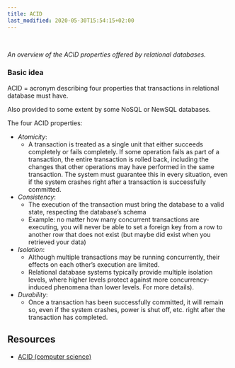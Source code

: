 ```yaml
---
title: ACID
last_modified: 2020-05-30T15:54:15+02:00
---
```


<br />

*An overview of the ACID properties offered by relational databases.*

### Basic idea
ACID = acronym describing four properties that transactions in relational database must have.

Also provided to some extent by some NoSQL or NewSQL databases.

The four ACID properties:

-   _Atomicity_: 
    -   A transaction is treated as a single unit that either succeeds completely or fails completely. If some operation fails as part of a transaction, the entire transaction is rolled back, including the changes that other operations may have performed in the same transaction. The system must guarantee this in every situation, even if the system crashes right after a transaction is successfully committed.
-   _Consistency_: 
    -   The execution of the transaction must bring the database to a valid state, respecting the database’s schema
    -   Example: no matter how many concurrent transactions are executing, you will never be able to set a foreign key from a row to another row that does not exist (but maybe did exist when you retrieved your data)
-   _Isolation_: 
    -   Although multiple transactions may be running concurrently, their effects on each other’s execution are limited. 
    -   Relational database systems typically provide multiple isolation levels, where higher levels protect against more concurrency-induced phenomena than lower levels. For more details).
-   _Durability_: 
    -   Once a transaction has been successfully committed, it will remain so, even if the system crashes, power is shut off, etc. right after the transaction has completed.

## Resources

-   [ACID (computer science)](https://en.wikipedia.org/wiki/ACID_(computer_science))
